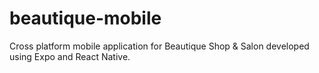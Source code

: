 # beautique-mobile
Cross platform mobile application for Beautique Shop &amp; Salon developed using Expo and React Native.
